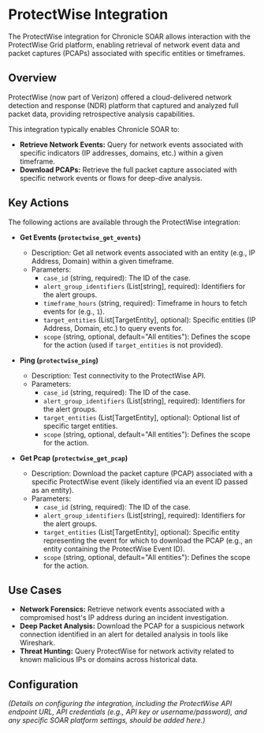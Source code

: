 # ProtectWise Integration

The ProtectWise integration for Chronicle SOAR allows interaction with the ProtectWise Grid platform, enabling retrieval of network event data and packet captures (PCAPs) associated with specific entities or timeframes.

## Overview

ProtectWise (now part of Verizon) offered a cloud-delivered network detection and response (NDR) platform that captured and analyzed full packet data, providing retrospective analysis capabilities.

This integration typically enables Chronicle SOAR to:

*   **Retrieve Network Events:** Query for network events associated with specific indicators (IP addresses, domains, etc.) within a given timeframe.
*   **Download PCAPs:** Retrieve the full packet capture associated with specific network events or flows for deep-dive analysis.

## Key Actions

The following actions are available through the ProtectWise integration:

*   **Get Events (`protectwise_get_events`)**
    *   Description: Get all network events associated with an entity (e.g., IP Address, Domain) within a given timeframe.
    *   Parameters:
        *   `case_id` (string, required): The ID of the case.
        *   `alert_group_identifiers` (List[string], required): Identifiers for the alert groups.
        *   `timeframe_hours` (string, required): Timeframe in hours to fetch events for (e.g., `1`).
        *   `target_entities` (List[TargetEntity], optional): Specific entities (IP Address, Domain, etc.) to query events for.
        *   `scope` (string, optional, default="All entities"): Defines the scope for the action (used if `target_entities` is not provided).

*   **Ping (`protectwise_ping`)**
    *   Description: Test connectivity to the ProtectWise API.
    *   Parameters:
        *   `case_id` (string, required): The ID of the case.
        *   `alert_group_identifiers` (List[string], required): Identifiers for the alert groups.
        *   `target_entities` (List[TargetEntity], optional): Optional list of specific target entities.
        *   `scope` (string, optional, default="All entities"): Defines the scope for the action.

*   **Get Pcap (`protectwise_get_pcap`)**
    *   Description: Download the packet capture (PCAP) associated with a specific ProtectWise event (likely identified via an event ID passed as an entity).
    *   Parameters:
        *   `case_id` (string, required): The ID of the case.
        *   `alert_group_identifiers` (List[string], required): Identifiers for the alert groups.
        *   `target_entities` (List[TargetEntity], optional): Specific entity representing the event for which to download the PCAP (e.g., an entity containing the ProtectWise Event ID).
        *   `scope` (string, optional, default="All entities"): Defines the scope for the action.

## Use Cases

*   **Network Forensics:** Retrieve network events associated with a compromised host's IP address during an incident investigation.
*   **Deep Packet Analysis:** Download the PCAP for a suspicious network connection identified in an alert for detailed analysis in tools like Wireshark.
*   **Threat Hunting:** Query ProtectWise for network activity related to known malicious IPs or domains across historical data.

## Configuration

*(Details on configuring the integration, including the ProtectWise API endpoint URL, API credentials (e.g., API key or username/password), and any specific SOAR platform settings, should be added here.)*
